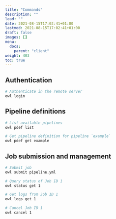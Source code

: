 ```yaml
---
title: "Commands"
description: ""
lead: ""
date: 2021-08-15T17:02:41+01:00
lastmod: 2021-08-15T17:02:41+01:00
draft: false
images: []
menu: 
  docs:
    parent: "client"
weight: 403
toc: true
---
```


## Authentication

```bash
# Authenticate in the remote server
owl login
```

## Pipeline definitions

```bash
# List available pipelines
owl pdef list

# Get pipeline definition for pipeline `example`
owl pdef get example
```

## Job submission and management

```bash
# Submit job
owl submit pipeline.yml

# Query status of Job ID 1
owl status get 1

# Get logs from Job ID 1
owl logs get 1

# Cancel Job ID 1
owl cancel 1
```



